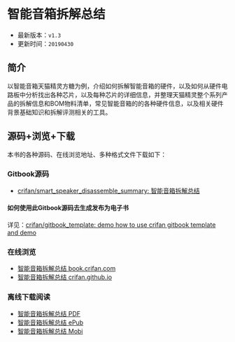 # 智能音箱拆解总结

* 最新版本：`v1.3`
* 更新时间：`20190430`

## 简介

以智能音箱天猫精灵方糖为例，介绍如何拆解智能音箱的硬件，以及如何从硬件电路板中分析找出各种芯片，以及每种芯片的详细信息，并整理天猫精灵整个系列产品的拆解信息和BOM物料清单，常见智能音箱的的各种硬件信息，以及相关硬件背景基础知识和拆解评测相关的工具。

## 源码+浏览+下载

本书的各种源码、在线浏览地址、多种格式文件下载如下：

### Gitbook源码

* [crifan/smart_speaker_disassemble_summary: 智能音箱拆解总结](https://github.com/crifan/smart_speaker_disassemble_summary)

#### 如何使用此Gitbook源码去生成发布为电子书

详见：[crifan/gitbook_template: demo how to use crifan gitbook template and demo](https://github.com/crifan/gitbook_template)

### 在线浏览

* [智能音箱拆解总结 book.crifan.com](http://book.crifan.com/books/smart_speaker_disassemble_summary/website)
* [智能音箱拆解总结 crifan.github.io](https://crifan.github.io/smart_speaker_disassemble_summary/website)

### 离线下载阅读

* [智能音箱拆解总结 PDF](http://book.crifan.com/books/smart_speaker_disassemble_summary/pdf/smart_speaker_disassemble_summary.pdf)
* [智能音箱拆解总结 ePub](http://book.crifan.com/books/smart_speaker_disassemble_summary/epub/smart_speaker_disassemble_summary.epub)
* [智能音箱拆解总结 Mobi](http://book.crifan.com/books/smart_speaker_disassemble_summary/mobi/smart_speaker_disassemble_summary.mobi)

